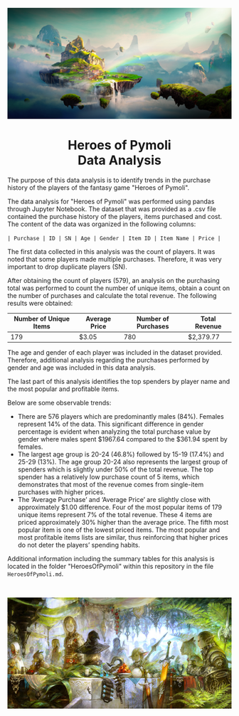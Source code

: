 <p align="center">
  <img width="1980" height="250" src="https://github.com/leslievazquez/Pandas_Challenge/blob/main/HeroesOfPymoli/Resources/Fantasy.png">
</p>

<h1 align ="center"><span>Heroes of Pymoli<br/>Data Analysis</span></h1>

The purpose of this data analysis is to identify trends in the purchase history of the players of the fantasy game "Heroes of Pymoli".

The data analysis for "Heroes of Pymoli" was performed using pandas through Jupyter Notebook. The dataset that was provided as a .csv file contained the purchase history of the players, items purchased and cost. The content of the data was organized in the following columns:

`| Purchase | ID | SN | Age | Gender | Item ID | Item Name | Price |`

The first data collected in this analysis was the count of players. It was noted that some players made multiple purchases. Therefore, it was very important to drop duplicate players (SN). 

After obtaining the count of players (579), an analysis on the purchasing total was performed to count the number of unique items, obtain a count on the number of purchases and calculate the total revenue. The following results were obtained:

| Number of Unique Items | Average Price | Number of Purchases | Total Revenue |
| ---------------------- | ------------- | ------------------- | ------------- |
|                    179 | $3.05	       |      780            |	$2,379.77    |

The age and gender of each player was included in the dataset provided. Therefore, additional analysis regarding the purchases performed by gender and age was included in this data analysis.

The last part of this analysis identifies the top spenders by player name and the most popular and profitable items. 

Below are some observable trends:
- There are 576 players which are predominantly males (84%). Females represent 14% of the data. This significant difference in gender percentage is evident when analyzing the total purchase value by gender where males spent \$1967.64 compared to the \$361.94 spent by females.
- The largest age group is 20-24 (46.8%) followed by 15-19 (17.4%) and 25-29 (13%). The age group 20-24 also represents the largest group of spenders which is slightly under 50% of the total revenue. The top spender has a relatively low purchase count of 5 items, which demonstrates that most of the revenue comes from single-item purchases with higher prices.
- The ‘Average Purchase’ and ‘Average Price’ are slightly close with approximately $1.00 difference. Four of the most popular items of 179 unique items represent 7% of the total revenue. These 4 items are priced approximately 30% higher than the average price. The fifth most popular item is one of the lowest priced items. The most popular and most profitable items lists are similar, thus reinforcing that higher prices do not deter the players’ spending habits.

Additional information including the summary tables for this analysis is located in the folder "HeroesOfPymoli" within this repository in the file `HeroesOfPymoli.md`. 


 &nbsp; &nbsp;

  
  

<p align="center">
  <img width="1980" height="250" src="https://github.com/leslievazquez/Pandas_Challenge/blob/main/HeroesOfPymoli/Resources/Fantasy2.jpg">
</p>
